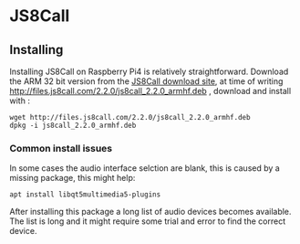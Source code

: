 # JS8Call
## Installing
Installing JS8Call on Raspberry Pi4 is relatively straightforward.
Download the ARM 32 bit version from the [JS8Call download site](http://files.js8call.com/latest.html), at time of writing
http://files.js8call.com/2.2.0/js8call_2.2.0_armhf.deb , download and install with :

```
wget http://files.js8call.com/2.2.0/js8call_2.2.0_armhf.deb
dpkg -i js8call_2.2.0_armhf.deb
```

### Common install issues
In some cases the audio interface selction are blank, this is caused by a missing package, this might help:

```apt install libqt5multimedia5-plugins```

After installing this package a long list of audio devices becomes available. The list is long and it might require some trial and error to find the correct device.  


